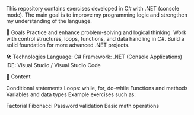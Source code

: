 This repository contains exercises developed in C# with .NET (console mode). The main goal is to improve my programming logic and strengthen my understanding of the language.

🚀 Goals
Practice and enhance problem-solving and logical thinking.
Work with control structures, loops, functions, and data handling in C#.
Build a solid foundation for more advanced .NET projects.

🛠️ Technologies
Language: C#
Framework: .NET (Console Applications)
IDE: Visual Studio / Visual Studio Code

📂 Content

Conditional statements
Loops: while, for, do-while
Functions and methods
Variables and data types
Example exercises such as:

Factorial
Fibonacci
Password validation
Basic math operations
